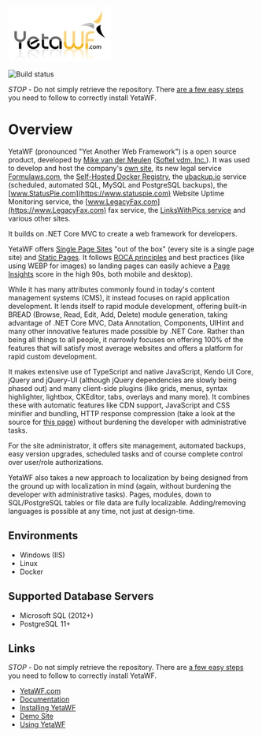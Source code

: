 ![Yet Another Web Framework](logo.jpg)

![Build status](https://teamcity.softelvdm.com/app/rest/builds/project:YetaWF%20Solution2/statusIcon.svg)

*STOP* - Do not simply retrieve the repository. There [are a few easy steps](https://yetawf.com/Documentation/YetaWF/Topic/g_installing_git) you need to follow to correctly install YetaWF.

# Overview

YetaWF (pronounced "Yet Another Web Framework") is a open source product, developed by [Mike van der Meulen](https://mikevdm.com) ([Softel vdm, Inc.](https://softelvdm.com)).
It was used to develop and host the company's [own site](https://softelvdm.com), its new legal service [Formulaws.com](https://formulaws.com), the [Self-Hosted Docker Registry](https://registryui.com),
the [ubackup.io](https://ubackup.io) service (scheduled, automated SQL, MySQL and PostgreSQL backups), the [www.StatusPie.com](https://www.statuspie.com) Website Uptime Monitoring service, the [www.LegacyFax.com](https://www.LegacyFax.com) fax service, the [LinksWithPics service](https://linkswithpics.com) and various other sites.

It builds on .NET Core MVC to create a web framework for developers.

YetaWF offers [Single Page Sites](https://YetaWF.com/Documentation/YetaWF/Topic/g_doc_unifiedpagesets) "out of the box" (every site is a single page site) and [Static Pages](https://YetaWF.com/Documentation/YetaWF/Topic/g_doc_staticpages). It follows [ROCA principles](https://roca-style.org/) and best practices (like using WEBP for images) so landing pages can easily achieve a [Page Insights](https://developers.google.com/speed/pagespeed/insights/) score in the high 90s, both mobile and desktop).

While it has many attributes commonly found in today's content management systems (CMS), it instead focuses on rapid application development.
It lends itself to rapid module development, offering built-in BREAD (Browse, Read, Edit, Add, Delete) module generation, taking advantage of .NET Core MVC, Data Annotation, Components, UIHint and many other innovative features made possible by .NET Core.
Rather than being all things to all people, it narrowly focuses on offering 100% of the features that will satisfy most average websites and offers a platform for rapid custom development.

It makes extensive use of TypeScript and native JavaScript, Kendo UI Core, jQuery and jQuery-UI (although jQuery dependencies are slowly being phased out) and many client-side plugins (like grids, menus, syntax highlighter, lightbox, CKEditor, tabs, overlays and many more).
It combines these with automatic features like CDN support, JavaScript and CSS minifier and bundling, HTTP response compression (take a look at the source for [this page](https://YetaWF.com)) without burdening the developer with administrative tasks.

For the site administrator, it offers site management, automated backups, easy version upgrades, scheduled tasks and of course complete control over user/role authorizations.

YetaWF also takes a new approach to localization by being designed from the ground up with localization in mind (again, without burdening the developer with administrative tasks). Pages, modules, down to SQL/PostgreSQL tables or file data are fully localizable.
Adding/removing languages is possible at any time, not just at design-time.

## Environments

- Windows (IIS)
- Linux
- Docker

## Supported Database Servers

- Microsoft SQL (2012+)
- PostgreSQL 11+


## Links

*STOP* - Do not simply retrieve the repository. There are [a few easy steps](https://yetawf.com/Documentation/YetaWF/Topic/g_installing_git) you need to follow to correctly install YetaWF.

* [YetaWF.com](https://yetawf.com)
* [Documentation](https://yetawf.com/Documentation/YetaWF)
* [Installing YetaWF](https://yetawf.com/Documentation/YetaWF/Topic/g_installing)
* [Demo Site](https://demo.YetaWF.com)
* [Using YetaWF](https://yetawf.com/Documentation/YetaWF/Topic/g_doc_gettingstarted)

